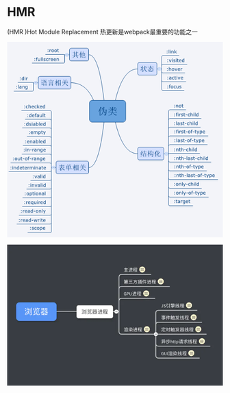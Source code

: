 # HMR

\(HMR \)Hot Module Replacement 热更新是webpack最重要的功能之一

![](../.gitbook/assets/image%20%28164%29.png)

![](../.gitbook/assets/image%20%28149%29.png)

